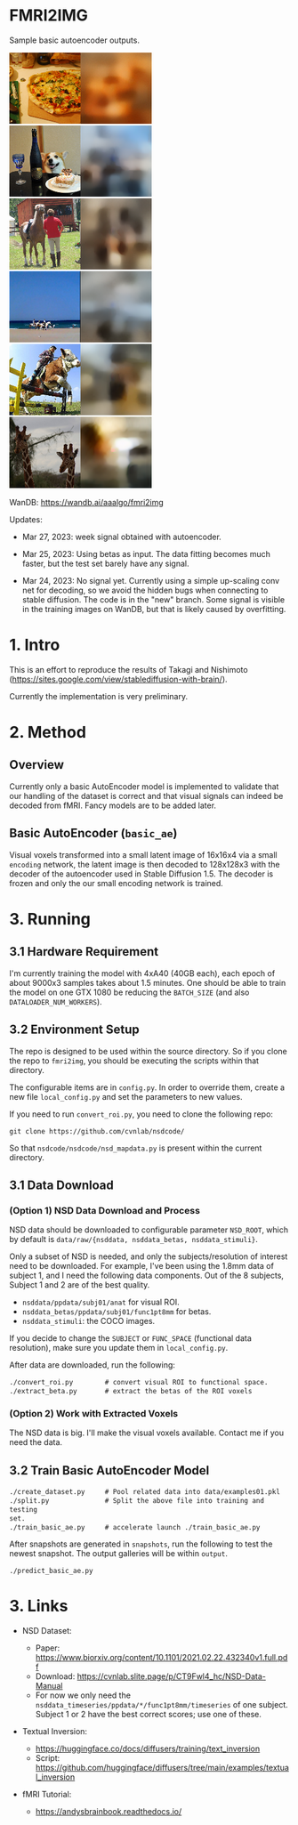 FMRI2IMG
==========

Sample basic autoencoder outputs.

![plot](./doc/basic_ae_output/063.png)
![plot](./doc/basic_ae_output/077.png)
![plot](./doc/basic_ae_output/079.png)
![plot](./doc/basic_ae_output/089.png)
![plot](./doc/basic_ae_output/097.png)
![plot](./doc/basic_ae_output/108.png)

WanDB: https://wandb.ai/aaalgo/fmri2img

Updates:

- Mar 27, 2023:  week signal obtained with autoencoder.

- Mar 25, 2023:  Using betas as input.  The data fitting becomes
  much faster, but the test set barely have any signal.

- Mar 24, 2023:  No signal yet.  Currently using a simple up-scaling
  conv net for decoding, so we avoid the hidden bugs when connecting to
  stable diffusion.  The code is in the "new" branch.  Some signal is
  visible in the training images on WanDB, but that is likely caused by
  overfitting.


# 1. Intro

This is an effort to reproduce the results of Takagi and Nishimoto
(https://sites.google.com/view/stablediffusion-with-brain/).

Currently the implementation is very preliminary.

# 2. Method

## Overview

Currently only a basic AutoEncoder model is implemented to validate
that our handling of the dataset is correct and that visual signals
can indeed be decoded from fMRI.  Fancy models are to be
added later.

## Basic AutoEncoder (`basic_ae`)

Visual voxels transformed into a small latent image of 16x16x4 via a
small `encoding` network, the latent image is then decoded to
128x128x3 with the decoder of the autoencoder used in Stable Diffusion
1.5.  The decoder is frozen and only the our small encoding network is
trained.

# 3. Running

## 3.1 Hardware Requirement

I'm currently training the model with 4xA40 (40GB each), each epoch
of about 9000x3 samples takes about 1.5 minutes.  One should
be able to train the model on one GTX 1080 be reducing the `BATCH_SIZE`
(and also `DATALOADER_NUM_WORKERS`).

## 3.2 Environment Setup

The repo is designed to be used within the source directory.
So if you clone the repo to `fmri2img`, you should be executing the
scripts within that directory.

The configurable items are in `config.py`.  In order to override
them, create a new file `local_config.py` and set the parameters to
new values.

If you need to run `convert_roi.py`, you need to clone the following
repo:
```
git clone https://github.com/cvnlab/nsdcode/
```

So that `nsdcode/nsdcode/nsd_mapdata.py` is present within the current
directory.

## 3.1 Data Download

### (Option 1) NSD Data Download and Process

NSD data should be downloaded to configurable parameter `NSD_ROOT`,
which by default is `data/raw/{nsddata, nsddata_betas, nsddata_stimuli}`.

Only a subset of NSD is needed, and only the subjects/resolution of interest need
to be downloaded.  For example, I've been using the 1.8mm data of
subject 1, and I need the following data components.  Out of the 8
subjects, Subject 1 and 2 are of the best quality.

- `nsddata/ppdata/subj01/anat` for visual ROI. 
- `nsddata_betas/ppdata/subj01/func1pt8mm` for betas.
- `nsddata_stimuli`: the COCO images.

If you decide to change the `SUBJECT` or `FUNC_SPACE` (functional data
resolution), make sure you update them in `local_config.py`.

After data are downloaded, run the following:

```
./convert_roi.py        # convert visual ROI to functional space.
./extract_beta.py       # extract the betas of the ROI voxels
```

### (Option 2) Work with Extracted Voxels

The NSD data is big. I'll make the visual voxels available.  Contact me
if you need the data.

## 3.2 Train Basic AutoEncoder Model

```
./create_dataset.py     # Pool related data into data/examples01.pkl
./split.py              # Split the above file into training and testing
set.
./train_basic_ae.py     # accelerate launch ./train_basic_ae.py
```

After snapshots are generated in `snapshots`, run the following to 
test the newest snapshot.  The output galleries will be within `output`.

```
./predict_basic_ae.py
```


# 3. Links

* NSD Dataset:
    - Paper: https://www.biorxiv.org/content/10.1101/2021.02.22.432340v1.full.pdf
    - Download: https://cvnlab.slite.page/p/CT9Fwl4_hc/NSD-Data-Manual
    - For now we only need the `nsddata_timeseries/ppdata/*/func1pt8mm/timeseries` of one subject.  Subject 1 or 2 have the best correct scores; use one of these.


* Textual Inversion:
    - https://huggingface.co/docs/diffusers/training/text_inversion
    - Script: https://github.com/huggingface/diffusers/tree/main/examples/textual_inversion

* fMRI Tutorial:
	- https://andysbrainbook.readthedocs.io/

